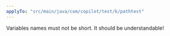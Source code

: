 ```yaml
---
applyTo: "src/main/java/com/copilot/test/k/pathtest"
---
```


Variables names must not be short. It should be understandable!